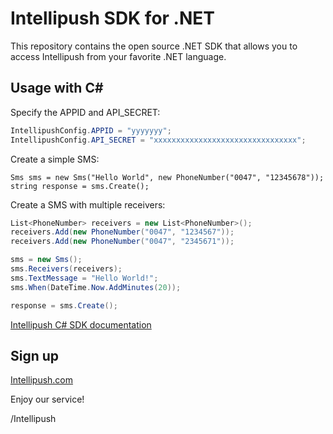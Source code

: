 Intellipush SDK for .NET
====================

This repository contains the open source .NET SDK that allows you to access Intellipush from your favorite .NET language.

Usage with C#
-----

Specify the APPID and API_SECRET:
```csharp
IntellipushConfig.APPID = "yyyyyyy";
IntellipushConfig.API_SECRET = "xxxxxxxxxxxxxxxxxxxxxxxxxxxxxxxx";
```

Create a simple SMS:
```charp
Sms sms = new Sms("Hello World", new PhoneNumber("0047", "12345678"));
string response = sms.Create();
```

Create a SMS with multiple receivers:
```csharp
List<PhoneNumber> receivers = new List<PhoneNumber>();
receivers.Add(new PhoneNumber("0047", "1234567"));
receivers.Add(new PhoneNumber("0047", "2345671"));

sms = new Sms();
sms.Receivers(receivers);
sms.TextMessage = "Hello World!";
sms.When(DateTime.Now.AddMinutes(20));

response = sms.Create();
```

[Intellipush C# SDK documentation ](https://www.intellipush.com/documentation/net-sdk)


Sign up
-----
[Intellipush.com](https://www.intellipush.com)


Enjoy our service!

/Intellipush
